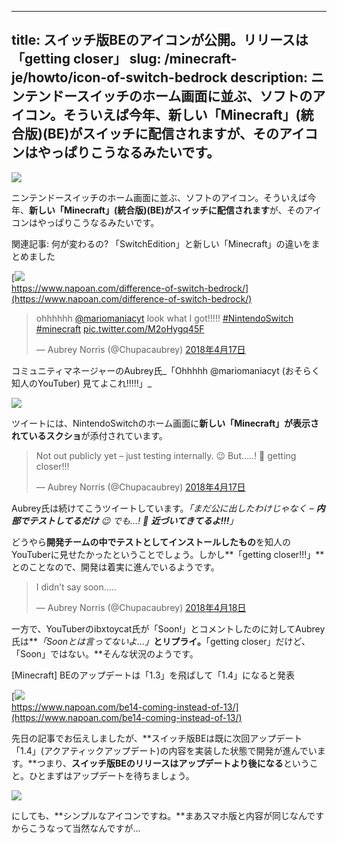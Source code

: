 
---
title: スイッチ版BEのアイコンが公開。リリースは「getting closer」
slug: /minecraft-je/howto/icon-of-switch-bedrock
description: ニンテンドースイッチのホーム画面に並ぶ、ソフトのアイコン。そういえば今年、新しい「Minecraft」(統合版)(BE)がスイッチに配信されますが、そのアイコンはやっぱりこうなるみたいです。
---

![](https://cdn-ak.f.st-hatena.com/images/fotolife/s/sasigume/20210208/20210208101036.png)

ニンテンドースイッチのホーム画面に並ぶ、ソフトのアイコン。そういえば今年、**新しい「Minecraft」(統合版)(BE)がスイッチに配信されます**が、そのアイコンはやっぱりこうなるみたいです。

関連記事: 何が変わるの? 「SwitchEdition」と新しい「Minecraft」の違いをまとめました

[![](https://cdn-ak.f.st-hatena.com/images/fotolife/s/sasigume/20210208/20210208105007.png)  
https://www.napoan.com/difference-of-switch-bedrock/](https://www.napoan.com/difference-of-switch-bedrock/)

> ohhhhhh [@mariomaniacyt](https://twitter.com/MarioManiacYT?ref_src=twsrc%5Etfw) look what I got!!!!! [#NintendoSwitch](https://twitter.com/hashtag/NintendoSwitch?src=hash&ref_src=twsrc%5Etfw) [#minecraft](https://twitter.com/hashtag/minecraft?src=hash&ref_src=twsrc%5Etfw) [pic.twitter.com/M2oHygq45F](https://t.co/M2oHygq45F)
> 
> — Aubrey Norris (@Chupacaubrey) [2018年4月17日](https://twitter.com/Chupacaubrey/status/986269408556269570?ref_src=twsrc%5Etfw)

コミュニティマネージャーのAubrey氏_「Ohhhhh @mariomaniacyt (おそらく知人のYouTuber) 見てよこれ!!!!!」_

![](https://cdn-ak.f.st-hatena.com/images/fotolife/s/sasigume/20210208/20210208110245.jpg)

ツイートには、NintendoSwitchのホーム画面に**新しい「Minecraft」が表示されているスクショ**が添付されています。

> Not out publicly yet – just testing internally. 😉 But…..! 👀 getting closer!!!
> 
> — Aubrey Norris (@Chupacaubrey) [2018年4月17日](https://twitter.com/Chupacaubrey/status/986269916511682560?ref_src=twsrc%5Etfw)

Aubrey氏は続けてこうツイートしています。_「まだ公に出したわけじゃなく – **内部でテストしてるだけ** 😉 でも…! 👀 **近づいてきてるよ!!!**」_

どうやら**開発チームの中でテストとしてインストールしたもの**を知人のYouTuberに見せたかったということでしょう。しかし**「getting closer!!!」**とのことなので、開発は着実に進んでいるようです。

> I didn’t say soon…..
> 
> — Aubrey Norris (@Chupacaubrey) [2018年4月18日](https://twitter.com/Chupacaubrey/status/986419008877412352?ref_src=twsrc%5Etfw)

一方で、YouTuberのibxtoycat氏が「Soon!」とコメントしたのに対してAubrey氏は**_「Soonとは言ってないよ…」_**とリプライ。**「getting closer」だけど、「Soon」ではない。**そんな状況のようです。

\[Minecraft\] BEのアップデートは「1.3」を飛ばして「1.4」になると発表

[![](https://cdn-ak.f.st-hatena.com/images/fotolife/s/sasigume/20210208/20210208104045.png)  
https://www.napoan.com/be14-coming-instead-of-13/](https://www.napoan.com/be14-coming-instead-of-13/)

先日の記事でお伝えしましたが、**スイッチ版BEは既に次回アップデート「1.4」(アクアティックアップデート)の内容を実装した状態で開発が進んでいます。**つまり、**スイッチ版BEのリリースはアップデートより後になる**ということ。ひとまずはアップデートを待ちましょう。

![](https://cdn-ak.f.st-hatena.com/images/fotolife/s/sasigume/20210208/20210208111316.jpg)

にしても、**シンプルなアイコンですね。**まあスマホ版と内容が同じなんですからこうなって当然なんですが…
